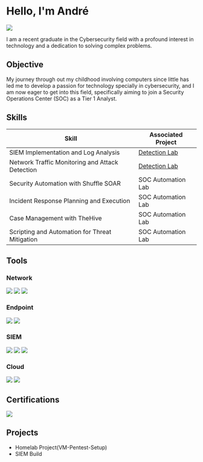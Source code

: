 # Hello, I'm André
<a href="https://linkedin.com/in/andré-vitorino-321b0b176/"><img src="https://img.shields.io/badge/-LinkedIn-0072b1?&style=for-the-badge&logo=linkedin&logoColor=white" /></a>


I am a recent graduate in the Cybersecurity field with a profound interest in technology and a dedication to solving complex problems.

## Objective

My journey through out my childhood involving computers since little has led me to develop a passion for technology specially in cybersecurity, and I am now eager to get into this field, specifically aiming to join a Security Operations Center (SOC) as a Tier 1 Analyst.

## Skills

| Skill                                         | Associated Project         |
|-----------------------------------------------|----------------------------|
| SIEM Implementation and Log Analysis          | <a href="https://google.com">Detection Lab</a>|
| Network Traffic Monitoring and Attack Detection | <a href="https://google.com">Detection Lab</a>|
| Security Automation with Shuffle SOAR         | SOC Automation Lab|
| Incident Response Planning and Execution      | SOC Automation Lab|
| Case Management with TheHive                  | SOC Automation Lab|
| Scripting and Automation for Threat Mitigation | SOC Automation Lab|

## Tools

### Network
<div>
    <img src="https://img.shields.io/badge/-Wireshark-1679A7?&style=for-the-badge&logo=Wireshark&logoColor=white" />
    <img src="https://img.shields.io/badge/-Suricata-EF3B2D?&style=for-the-badge&logo=Suricata&logoColor=white" />
    <img src="https://img.shields.io/badge/-Zeek-777BB4?&style=for-the-badge&logo=Zeek&logoColor=white" />
</div>

### Endpoint
<div>
    <img src="https://img.shields.io/badge/-Microsoft_Defender_for_Endpoint-00A4EF?&style=for-the-badge&logo=Microsoft&logoColor=white" />
    <img src="https://img.shields.io/badge/-Velociraptor-4B275F?&style=for-the-badge&logo=Velociraptor&logoColor=white" />
</div>

### SIEM
<div>
    <img src="https://img.shields.io/badge/-Microsoft_Sentinel-0078D4?&style=for-the-badge&logo=Microsoft&logoColor=white" />
    <img src="https://img.shields.io/badge/-Splunk-000000?&style=for-the-badge&logo=Splunk&logoColor=white" />
    <img src="https://img.shields.io/badge/-Elastic-005571?&style=for-the-badge&logo=Elastic&logoColor=white" />
</div>

### Cloud
<div>
<img src="https://img.shields.io/badge/-AWS-232F3E?style=for-the-badge&logo=amazon-aws&logoColor=white" />
<img src="https://img.shields.io/badge/-Azure-0089D6?style=for-the-badge&logo=microsoft-azure&logoColor=white" />
</div>


## Certifications

<div>
<img src="https://img.shields.io/badge/-Ironhack-1F88E5?&style=for-the-badge&logo=Ironhack&logoColor=white" />

</div>

## Projects
- Homelab Project(VM-Pentest-Setup)
- SIEM Build

